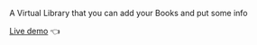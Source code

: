 <p>A Virtual Library that you can add your Books and put some info </p>
<p><a href="https://alihussienabdo.github.io/virtual-library/">Live demo</a> 👈</p>
